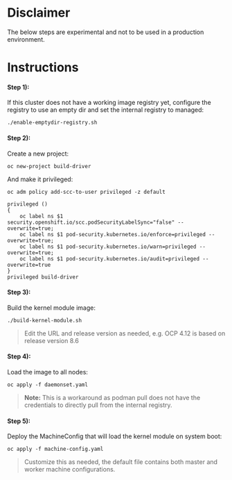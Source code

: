 # Disclaimer

The below steps are experimental and not to be used in a production environment.

# Instructions

#### Step 1):
If this cluster does not have a working image registry yet, configure the registry to use an empty dir and set the
internal registry to managed:
~~~
./enable-emptydir-registry.sh
~~~

#### Step 2):
Create a new project:
~~~
oc new-project build-driver
~~~

And make it privileged:
~~~
oc adm policy add-scc-to-user privileged -z default
~~~

~~~
privileged ()
{ 
    oc label ns $1 security.openshift.io/scc.podSecurityLabelSync="false" --overwrite=true;
    oc label ns $1 pod-security.kubernetes.io/enforce=privileged --overwrite=true;
    oc label ns $1 pod-security.kubernetes.io/warn=privileged --overwrite=true;
    oc label ns $1 pod-security.kubernetes.io/audit=privileged --overwrite=true
}
privileged build-driver
~~~

#### Step 3):
Build the kernel module image:
~~~
./build-kernel-module.sh
~~~
> Edit the URL and release version as needed, e.g. OCP 4.12 is based on release version 8.6

#### Step 4):
Load the image to all nodes:
~~~
oc apply -f daemonset.yaml
~~~
> **Note:** This is a workaround as podman pull does not have the credentials to directly pull from the internal registry.

#### Step 5):
Deploy the MachineConfig that will load the kernel module on system boot:
~~~
oc apply -f machine-config.yaml
~~~
> Customize this as needed, the default file contains both master and worker machine configurations.
